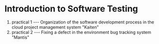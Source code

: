 # Introduction to Software Testing

1. practical 1 --- Organization of the software development process in the cloud
                project management system "Kaiten"
2. practical 2 --- Fixing a defect in the environment
                bug tracking system "Mantis"
